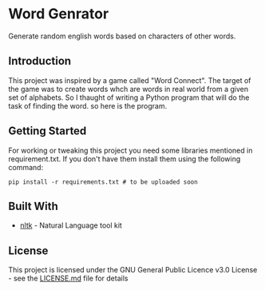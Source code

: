 # Word Genrator

Generate random english words based on characters of other words.

## Introduction

This project was inspired by a game called "Word Connect". The target of the game was to create words whch are words in real world from a given set of alphabets. So I thaught of writing a Python program that will do the task of finding the word. so here is the program.

## Getting Started

For working or tweaking this project you need some libraries mentioned in requirement.txt. If you don't have them install them using the following command:

```pip install -r requirements.txt # to be uploaded soon```

## Built With

- [nltk](https://www.nltk.org/) - Natural Language tool kit

## License

This project is licensed under the GNU General Public Licence v3.0 License - see the [LICENSE.md](LICENSE.md) file for details